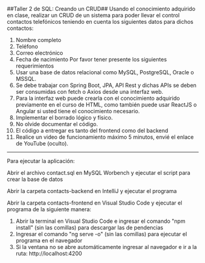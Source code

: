 ##Taller 2 de SQL: Creando un CRUD##
Usando el conocimiento adquirido en clase, realizar un CRUD de un sistema para poder llevar
el control contactos telefónicos teniendo en cuenta los siguientes datos para dichos
contactos:
1. Nombre completo
2. Teléfono
3. Correo electrónico
4. Fecha de nacimiento
Por favor tener presente los siguientes requerimientos
1. Usar una base de datos relacional como MySQL, PostgreSQL, Oracle o MSSQL.
2. Se debe trabajar con Spring Boot, JPA, API Rest y dichas APIs se deben ser consumidas
con fetch o Axios desde una interfaz web.
3. Para la interfaz web puede crearla con el conocimiento adquirido previamente en el curso
de HTML, como también puede usar ReactJS o Angular si usted tiene el conocimiento
necesario.
4. Implementar el borrado lógico y físico.
5. No olvide documentar el código.
6. El código a entregar es tanto del frontend como del backend
7. Realice un video de funcionamiento máximo 5 minutos, envié el enlace de YouTube
(oculto).

-----------------------------------------------------------------------------------

Para ejecutar la aplicación:

Abrir el archivo contact.sql en MySQL Worbench y ejecutar el script para crear la base de datos

Abrir la carpeta contacts-backend en IntelliJ y ejecutar el programa

Abrir la carpeta contacts-frontend en Visual Studio Code y ejecutar el programa de la siguiente manera:
1. Abrir la terminal en Visual Studio Code e ingresar el comando "npm install" (sin las comillas) para descargar las de pendencias
2. Ingresar el comando "ng serve -o" (sin las comillas) para ejecutar el programa en el navegador
3. Si la ventana no se abre automáticamente ingresar al navegador e ir a la ruta: http://localhost:4200
